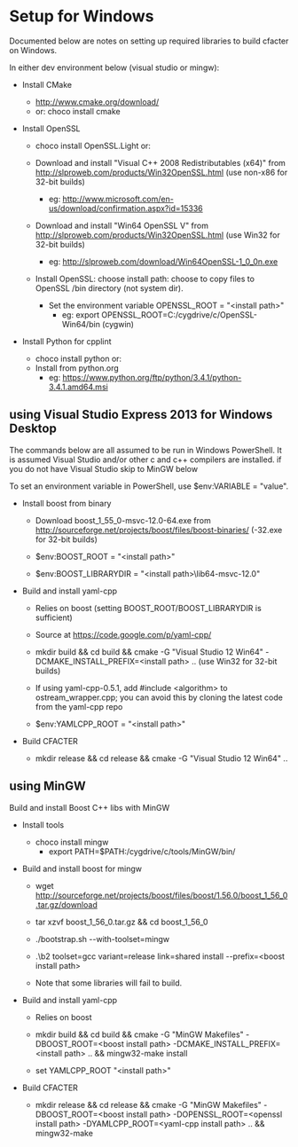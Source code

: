 # Setup for Windows

Documented below are notes on setting up required libraries to build cfacter on Windows.

In either dev environment below (visual studio or mingw):

*   Install CMake

    * http://www.cmake.org/download/
    * or: choco install cmake

*   Install OpenSSL

    * choco install OpenSSL.Light
    or:
    * Download and install "Visual C++ 2008 Redistributables (x64)" from <http://slproweb.com/products/Win32OpenSSL.html> (use non-x86 for 32-bit builds)
        * eg: http://www.microsoft.com/en-us/download/confirmation.aspx?id=15336

    * Download and install "Win64 OpenSSL V<version>" from <http://slproweb.com/products/Win32OpenSSL.html> (use Win32 for 32-bit builds)
        * eg: http://slproweb.com/download/Win64OpenSSL-1_0_0n.exe

    * Install OpenSSL: choose install path: choose to copy files to OpenSSL /bin directory (not system dir).

	  * Set the environment variable OPENSSL_ROOT = "\<install path\>"
        * eg: export OPENSSL_ROOT=C:/cygdrive/c/OpenSSL-Win64/bin (cygwin)

*   Install Python for cpplint

    * choco install python
    or:
    * Install from python.org
        * eg: https://www.python.org/ftp/python/3.4.1/python-3.4.1.amd64.msi

## using Visual Studio Express 2013 for Windows Desktop

The commands below are all assumed to be run in Windows PowerShell.  It is assumed Visual Studio and/or other c and c++ compilers are installed.
if you do not have Visual Studio skip to MinGW below

To set an environment variable in PowerShell, use $env:VARIABLE = "value".

*   Install boost from binary

    * Download boost_1_55_0-msvc-12.0-64.exe from <http://sourceforge.net/projects/boost/files/boost-binaries/> (-32.exe for 32-bit builds)
    
    * $env:BOOST_ROOT = "\<install path\>"

    * $env:BOOST_LIBRARYDIR = "\<install path\>\lib64-msvc-12.0"

*   Build and install yaml-cpp

    * Relies on boost (setting BOOST_ROOT/BOOST_LIBRARYDIR is sufficient)

    * Source at <https://code.google.com/p/yaml-cpp/>

    * mkdir build && cd build && cmake -G "Visual Studio 12 Win64" -DCMAKE_INSTALL_PREFIX=\<install path\> .. (use Win32 for 32-bit builds)

    * If using yaml-cpp-0.5.1, add #include \<algorithm\> to ostream_wrapper.cpp; you can avoid this by cloning the latest code from the yaml-cpp repo

    * $env:YAMLCPP_ROOT = "\<install path\>"

*   Build CFACTER

    * mkdir release && cd release && cmake -G "Visual Studio 12 Win64" ..

## using MinGW

Build and install Boost C++ libs with MinGW

*   Install tools

    * choco install mingw
        *  export PATH=$PATH:/cygdrive/c/tools/MinGW/bin/

*   Build and install boost for mingw
    
    *  wget http://sourceforge.net/projects/boost/files/boost/1.56.0/boost_1_56_0.tar.gz/download
    *  tar xzvf boost_1_56_0.tar.gz && cd boost_1_56_0

    * ./bootstrap.sh --with-toolset=mingw

    * .\b2 toolset=gcc variant=release link=shared install --prefix=\<boost install path\>

    * Note that some libraries will fail to build.

*   Build and install yaml-cpp

    * Relies on boost

    * mkdir build && cd build && cmake -G "MinGW Makefiles" -DBOOST_ROOT=\<boost install path\> -DCMAKE_INSTALL_PREFIX=\<install path\> .. && mingw32-make install

    * set YAMLCPP_ROOT "\<install path\>"

*   Build CFACTER

    * mkdir release && cd release && cmake -G "MinGW Makefiles" -DBOOST_ROOT=\<boost install path\> -DOPENSSL_ROOT=\<openssl install path\> -DYAMLCPP_ROOT=\<yaml-cpp install path\> .. && mingw32-make

